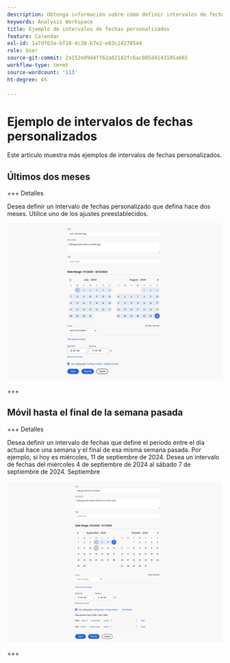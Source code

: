 ```yaml
---
description: Obtenga información sobre cómo definir intervalos de fechas personalizados en Analysis Workspace.
keywords: Analysis Workspace
title: Ejemplo de intervalos de fechas personalizados
feature: Calendar
exl-id: 1a7df63a-bf18-4c38-b7e2-e83c2d278544
role: User
source-git-commit: 2a152e09d4ff62a02182fc6ac085d4143105a665
workflow-type: tm+mt
source-wordcount: '113'
ht-degree: 4%

---
```


# Ejemplo de intervalos de fechas personalizados

Este artículo muestra más ejemplos de intervalos de fechas personalizados.

## Últimos dos meses

+++ Detalles

Desea definir un intervalo de fechas personalizado que defina hace dos meses. Utilice uno de los ajustes preestablecidos.

![Últimos 2 meses](assets/date-range-example-simple.png)

+++


## Móvil hasta el final de la semana pasada

+++ Detalles

Desea definir un intervalo de fechas que define el período entre el día actual hace una semana y el final de esa misma semana pasada. Por ejemplo, si hoy es miércoles, 11 de septiembre de 2024. Desea un intervalo de fechas del miércoles 4 de septiembre de 2024 al sábado 7 de septiembre de 2024. Septiembre

![Ejemplo de intervalo de fechas](assets/date-range-example.png)

+++

<!--
## Example: Use a 7-day rolling date range

You can create a date range that specifies a 7-day rolling window that ends one week ago:

![](assets/create_date_range.png)

Use *`rolling daily`*.

* The Start settings would be *`current day minus 6 days`*.

* The End settings would be *`current day minus 7 days`*.

This date range can be a component that you drag onto any freeform table.
-->